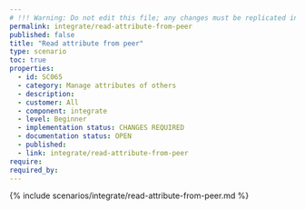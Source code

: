 ```yaml
---
# !!! Warning: Do not edit this file; any changes must be replicated in Excel !!!
permalink: integrate/read-attribute-from-peer
published: false
title: "Read attribute from peer"
type: scenario
toc: true
properties:
  - id: SC065
  - category: Manage attributes of others
  - description:
  - customer: All
  - component: integrate
  - level: Beginner
  - implementation status: CHANGES REQUIRED
  - documentation status: OPEN
  - published:
  - link: integrate/read-attribute-from-peer
require:
required_by:
---
```


{% include scenarios/integrate/read-attribute-from-peer.md %}
